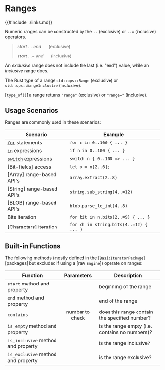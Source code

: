 Ranges
======

{{#include ../links.md}}

Numeric ranges can be constructed by the `..` (exclusive) or `..=` (inclusive) operators.

> _start_ `..` _end_ &nbsp;&nbsp;&nbsp;&nbsp; (exclusive)
>
> _start_ `..=` _end_ &nbsp;&nbsp;&nbsp;&nbsp; (inclusive)

An _exclusive_ range does not include the last (i.e. "end") value, while an _inclusive_ range does.

The Rust type of a range `std::ops::Range` (exclusive) or `std::ops::RangeInclusive` (inclusive).

[`type_of()`] a range returns `"range"` (exclusive) or `"range="` (inclusive).


Usage Scenarios
---------------

Ranges are commonly used in these scenarios:

| Scenario                                               | Example                                 |
| ------------------------------------------------------ | --------------------------------------- |
| [`for`]({{rootUrl}}/language/for.md) statements        | `for n in 0..100 { ... }`               |
| [`in`]({{rootUrl}}/language/in.md) expressions         | `if n in 0..100 { ... }`                |
| [`switch`]({{rootUrl}}/language/switch.md) expressions | `switch n { 0..100 => ... }`            |
| [Bit-fields] access                                    | `let x = n[2..6];`                      |
| [Array] range-based API's                              | `array.extract(2..8)`                   |
| [String] range-based API's                             | `string.sub_string(4..=12)`             |
| [BLOB] range-based API's                               | `blob.parse_le_int(4..8)`               |
| Bits iteration                                         | `for bit in n.bits(2..=9) { ... }`      |
| [Characters] iteration                                 | `for ch in string.bits(4..=12) { ... }` |


Built-in Functions
-----------------

The following methods (mostly defined in the [`BasicIteratorPackage`][packages] but excluded if
using a [raw `Engine`]) operate on ranges:

| Function                           |   Parameters    | Description                                    |
| ---------------------------------- | :-------------: | ---------------------------------------------- |
| `start` method and property        |                 | beginning of the range                         |
| `end` method and property          |                 | end of the range                               |
| `contains`                         | number to check | does this range contain the specified number?  |
| `is_empty` method and property     |                 | is the range empty (i.e. contains no numbers)? |
| `is_inclusive` method and property |                 | is the range inclusive?                        |
| `is_exclusive` method and property |                 | is the range exclusive?                        |
